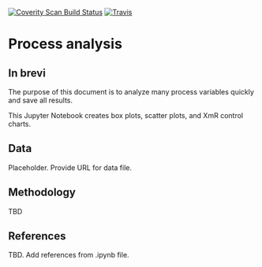 [![Coverity Scan Build Status](https://img.shields.io/coverity/scan/10257.svg)](https://scan.coverity.com/projects/gillespilon-process_analysis)
[![Travis](https://img.shields.io/travis/rust-lang/rust.svg)](https://travis-ci.org/gillespilon/process_analysis)

# Process analysis

## In brevi

The purpose of this document is to analyze many process variables quickly and save all results.

This Jupyter Notebook creates box plots, scatter plots, and XmR control charts.

## Data

Placeholder. Provide URL for data file.

## Methodology

TBD

## References

TBD. Add references from .ipynb file.
